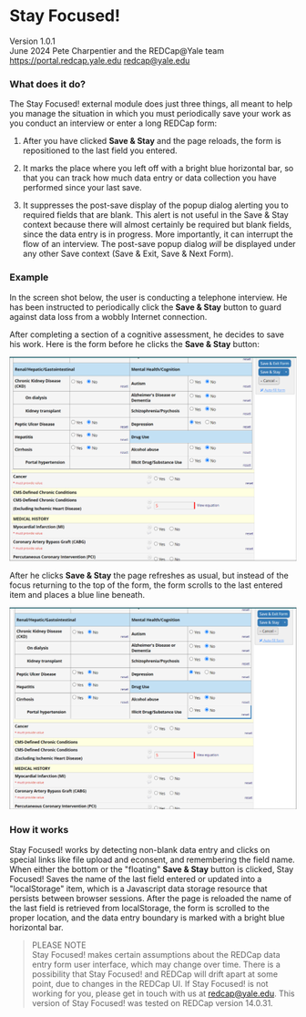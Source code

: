 # Stay Focused!
Version 1.0.1   
June 2024  Pete Charpentier and the REDCap@Yale team  
https://portal.redcap.yale.edu
redcap@yale.edu

### What does it do?
The Stay Focused! external module does just three things, all meant to help you manage the situation 
in which you must periodically save your work as you conduct an interview or enter a long REDCap form:
1. After you have clicked **Save & Stay** and the page reloads, the form is repositioned to the last field you entered.  

2. It marks the place where you left off with a bright blue horizontal bar, so that you can track
how much data entry or data collection you have performed since your last save.

3. It suppresses the post-save display of the popup dialog alerting you to required fields that are blank.
This alert is not useful in the Save & Stay context because there will almost certainly be required but blank fields,
since the data entry is in progress. More importantly, it can interrupt the flow of an interview. 
The post-save popup dialog *will* be displayed under any other Save context (Save & Exit, Save & Next Form).

### Example
In the screen shot below, the user is conducting a telephone interview. He has been instructed to periodically click the
**Save & Stay** button to guard against data loss from a wobbly Internet connection.

After completing a section of a cognitive assessment, he decides to save his work. Here is the form before he clicks
the **Save & Stay** button: 

<img src="./images/stay_focused_before_save.png" alt="image of form before save and stay" />

After he clicks **Save & Stay** the page refreshes as usual, but instead of
the focus returning to the top of the form, the form scrolls
to the last entered item and places a blue line beneath.

<img src="./images/stay_focused_after_save.png" alt="image of form after page reload following save and stay" />

### How it works
Stay Focused! works by detecting non-blank data entry and clicks on special links like file upload and econsent, and remembering the field name. 
When either the bottom or the "floating" **Save & Stay** button is clicked, Stay Focused! Saves the name of the last field entered or updated into a "localStorage" item, which is a Javascript data storage resource that persists between browser sessions. 
After the page is reloaded the name of the last field is retrieved from localStorage, the form is scrolled to the proper
location, and the data entry boundary is marked with a bright blue horizontal bar.

> PLEASE NOTE  
> Stay Focused! makes certain assumptions about the REDCap data entry form user interface, which may change over time. There is a possibility that Stay Focused! and REDCap will drift apart at some point, due to changes in the REDCap UI. If Stay Focused! is not working for you, please get in touch with us at redcap@yale.edu. This version of Stay Focused! was tested on REDCap version 14.0.31.

